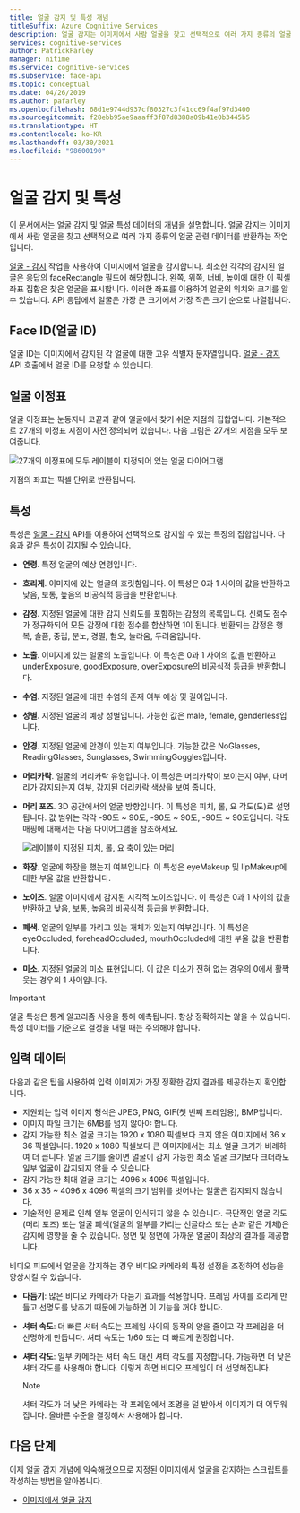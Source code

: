 ```yaml
---
title: 얼굴 감지 및 특성 개념
titleSuffix: Azure Cognitive Services
description: 얼굴 감지는 이미지에서 사람 얼굴을 찾고 선택적으로 여러 가지 종류의 얼굴 관련 데이터를 반환하는 작업입니다.
services: cognitive-services
author: PatrickFarley
manager: nitime
ms.service: cognitive-services
ms.subservice: face-api
ms.topic: conceptual
ms.date: 04/26/2019
ms.author: pafarley
ms.openlocfilehash: 68d1e9744d937cf80327c3f41cc69f4af97d3400
ms.sourcegitcommit: f28ebb95ae9aaaff3f87d8388a09b41e0b3445b5
ms.translationtype: HT
ms.contentlocale: ko-KR
ms.lasthandoff: 03/30/2021
ms.locfileid: "98600190"
---
```

# <a name="face-detection-and-attributes"></a>얼굴 감지 및 특성

이 문서에서는 얼굴 감지 및 얼굴 특성 데이터의 개념을 설명합니다. 얼굴 감지는 이미지에서 사람 얼굴을 찾고 선택적으로 여러 가지 종류의 얼굴 관련 데이터를 반환하는 작업입니다.

[얼굴 - 감지](https://westus.dev.cognitive.microsoft.com/docs/services/563879b61984550e40cbbe8d/operations/563879b61984550f30395236) 작업을 사용하여 이미지에서 얼굴을 감지합니다. 최소한 각각의 감지된 얼굴은 응답의 faceRectangle 필드에 해당합니다. 왼쪽, 위쪽, 너비, 높이에 대한 이 픽셀 좌표 집합은 찾은 얼굴을 표시합니다. 이러한 좌표를 이용하여 얼굴의 위치와 크기를 알 수 있습니다. API 응답에서 얼굴은 가장 큰 크기에서 가장 작은 크기 순으로 나열됩니다.

## <a name="face-id"></a>Face ID(얼굴 ID)

얼굴 ID는 이미지에서 감지된 각 얼굴에 대한 고유 식별자 문자열입니다. [얼굴 - 감지](https://westus.dev.cognitive.microsoft.com/docs/services/563879b61984550e40cbbe8d/operations/563879b61984550f30395236) API 호출에서 얼굴 ID를 요청할 수 있습니다.

## <a name="face-landmarks"></a>얼굴 이정표

얼굴 이정표는 눈동자나 코끝과 같이 얼굴에서 찾기 쉬운 지점의 집합입니다. 기본적으로 27개의 이정표 지점이 사전 정의되어 있습니다. 다음 그림은 27개의 지점을 모두 보여줍니다.

![27개의 이정표에 모두 레이블이 지정되어 있는 얼굴 다이어그램](../Images/landmarks.1.jpg)

지점의 좌표는 픽셀 단위로 반환됩니다.

## <a name="attributes"></a>특성

특성은 [얼굴 - 감지](https://westus.dev.cognitive.microsoft.com/docs/services/563879b61984550e40cbbe8d/operations/563879b61984550f30395236) API를 이용하여 선택적으로 감지할 수 있는 특징의 집합입니다. 다음과 같은 특성이 감지될 수 있습니다.

* **연령**. 특정 얼굴의 예상 연령입니다.
* **흐리게**. 이미지에 있는 얼굴의 흐릿함입니다. 이 특성은 0과 1 사이의 값을 반환하고 낮음, 보통, 높음의 비공식적 등급을 반환합니다.
* **감정**. 지정된 얼굴에 대한 감지 신뢰도를 포함하는 감정의 목록입니다. 신뢰도 점수가 정규화되어 모든 감정에 대한 점수를 합산하면 1이 됩니다. 반환되는 감정은 행복, 슬픔, 중립, 분노, 경멸, 혐오, 놀라움, 두려움입니다.
* **노출**. 이미지에 있는 얼굴의 노출입니다. 이 특성은 0과 1 사이의 값을 반환하고 underExposure, goodExposure, overExposure의 비공식적 등급을 반환합니다.
* **수염**. 지정된 얼굴에 대한 수염의 존재 여부 예상 및 길이입니다.
* **성별**. 지정된 얼굴의 예상 성별입니다. 가능한 값은 male, female, genderless입니다.
* **안경**. 지정된 얼굴에 안경이 있는지 여부입니다. 가능한 값은 NoGlasses, ReadingGlasses, Sunglasses, SwimmingGoggles입니다.
* **머리카락**. 얼굴의 머리카락 유형입니다. 이 특성은 머리카락이 보이는지 여부, 대머리가 감지되는지 여부, 감지된 머리카락 색상을 보여 줍니다.
* **머리 포즈**. 3D 공간에서의 얼굴 방향입니다. 이 특성은 피치, 롤, 요 각도(도)로 설명됩니다. 값 범위는 각각 -90도 ~ 90도, -90도 ~ 90도, -90도 ~ 90도입니다. 각도 매핑에 대해서는 다음 다이어그램을 참조하세요.

    ![레이블이 지정된 피치, 롤, 요 축이 있는 머리](../Images/headpose.1.jpg)
* **화장**. 얼굴에 화장을 했는지 여부입니다. 이 특성은 eyeMakeup 및 lipMakeup에 대한 부울 값을 반환합니다.
* **노이즈**. 얼굴 이미지에서 감지된 시각적 노이즈입니다. 이 특성은 0과 1 사이의 값을 반환하고 낮음, 보통, 높음의 비공식적 등급을 반환합니다.
* **폐색**. 얼굴의 일부를 가리고 있는 개체가 있는지 여부입니다. 이 특성은 eyeOccluded, foreheadOccluded, mouthOccluded에 대한 부울 값을 반환합니다.
* **미소**. 지정된 얼굴의 미소 표현입니다. 이 값은 미소가 전혀 없는 경우의 0에서 활짝 웃는 경우의 1 사이입니다.

> [!IMPORTANT]
> 얼굴 특성은 통계 알고리즘 사용을 통해 예측됩니다. 항상 정확하지는 않을 수 있습니다. 특성 데이터를 기준으로 결정을 내릴 때는 주의해야 합니다.

## <a name="input-data"></a>입력 데이터

다음과 같은 팁을 사용하여 입력 이미지가 가장 정확한 감지 결과를 제공하는지 확인합니다.

* 지원되는 입력 이미지 형식은 JPEG, PNG, GIF(첫 번째 프레임용), BMP입니다.
* 이미지 파일 크기는 6MB를 넘지 않아야 합니다.
* 감지 가능한 최소 얼굴 크기는 1920 x 1080 픽셀보다 크지 않은 이미지에서 36 x 36 픽셀입니다. 1920 x 1080 픽셀보다 큰 이미지에서는 최소 얼굴 크기가 비례하여 더 큽니다. 얼굴 크기를 줄이면 얼굴이 감지 가능한 최소 얼굴 크기보다 크더라도 일부 얼굴이 감지되지 않을 수 있습니다.
* 감지 가능한 최대 얼굴 크기는 4096 x 4096 픽셀입니다.
* 36 x 36 ~ 4096 x 4096 픽셀의 크기 범위를 벗어나는 얼굴은 감지되지 않습니다.
* 기술적인 문제로 인해 일부 얼굴이 인식되지 않을 수 있습니다. 극단적인 얼굴 각도(머리 포즈) 또는 얼굴 폐색(얼굴의 일부를 가리는 선글라스 또는 손과 같은 개체)은 감지에 영향을 줄 수 있습니다. 정면 및 정면에 가까운 얼굴이 최상의 결과를 제공합니다.

비디오 피드에서 얼굴을 감지하는 경우 비디오 카메라의 특정 설정을 조정하여 성능을 향상시킬 수 있습니다.

* **다듬기**: 많은 비디오 카메라가 다듬기 효과를 적용합니다. 프레임 사이를 흐리게 만들고 선명도를 낮추기 때문에 가능하면 이 기능을 꺼야 합니다.
* **셔터 속도**: 더 빠른 셔터 속도는 프레임 사이의 동작의 양을 줄이고 각 프레임을 더 선명하게 만듭니다. 셔터 속도는 1/60 또는 더 빠르게 권장합니다.
* **셔터 각도**: 일부 카메라는 셔터 속도 대신 셔터 각도를 지정합니다. 가능하면 더 낮은 셔터 각도를 사용해야 합니다. 이렇게 하면 비디오 프레임이 더 선명해집니다.

    >[!NOTE]
    > 셔터 각도가 더 낮은 카메라는 각 프레임에서 조명을 덜 받아서 이미지가 더 어두워집니다. 올바른 수준을 결정해서 사용해야 합니다.

## <a name="next-steps"></a>다음 단계

이제 얼굴 감지 개념에 익숙해졌으므로 지정된 이미지에서 얼굴을 감지하는 스크립트를 작성하는 방법을 알아봅니다.

* [이미지에서 얼굴 감지](../Face-API-How-to-Topics/HowtoDetectFacesinImage.md)
